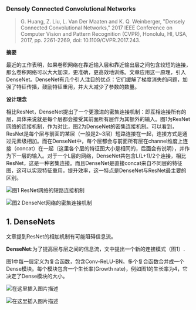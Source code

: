 ### Densely Connected Convolutional Networks

> G. Huang, Z. Liu, L. Van Der Maaten and K. Q. Weinberger, "Densely Connected Convolutional Networks," 2017 IEEE Conference on Computer Vision and Pattern Recognition (CVPR), Honolulu, HI, USA, 2017, pp. 2261-2269, doi: 10.1109/CVPR.2017.243.

**摘要**

最近的工作表明，如果卷积网络在靠近输入层和靠近输出层之间包含较短的连接，那么卷积网络可以大大加深，更准确，更高效地训练。文章应用这一原理，引入DenseNet。DenseNet有几个引人注目的优点：它们缓解了梯度消失的问题，加强了特征传播，鼓励特征重用，并大大减少了参数的数量。

**设计理念**

相比ResNet，DenseNet提出了一个更激进的密集连接机制：即互相连接所有的层，具体来说就是每个层都会接受其前面所有层作为其额外的输入。图1为ResNet网络的连接机制，作为对比，图2为DenseNet的密集连接机制。可以看到，ResNet是每个层与前面的某层（一般是2~3层）短路连接在一起，连接方式是通过元素级相加。而在DenseNet中，每个层都会与前面所有层在channel维度上连接（concat）在一起（这里各个层的特征图大小是相同的，后面会有说明），并作为下一层的输入。对于一个L层的网络，DenseNet共包含L(L+1)/2个连接，相比ResNet，这是一种密集连接。而且DenseNet是直接concat来自不同层的特征图，这可以实现特征重用，提升效率，这一特点是DenseNet与ResNet最主要的区别。

![图1 ResNet网络的短路连接机制](https://pic3.zhimg.com/80/v2-862e1c2dcb24f10d264544190ad38142_720w.webp)

![图2 DenseNet网络的密集连接机制](https://pic3.zhimg.com/80/v2-2cb01c1c9a217e56c72f4c24096fe3fe_720w.webp)


## 1. DenseNets

文章提到ResNet的相加机制有可能阻碍信息流。

**DenseNet**:为了提高层与层之间的信息流，文中提出一个新的连接模式（图1）.

图1中每一层定义为复合函数，包含Conv-ReLU-BN。多个复合函数合并成一个Dense模块。每个模块包含一个生长率(Growth rate)，例如图1的生长率为4，它决定了Dense模块的大小。

![在这里插入图片描述](https://img-blog.csdnimg.cn/0e7b35554bfb4f239288cd0f29d8bdf5.png)

![在这里插入图片描述](https://img-blog.csdnimg.cn/d4fc35a7550c4da9bd9cc2fdb53fc9a2.png)
